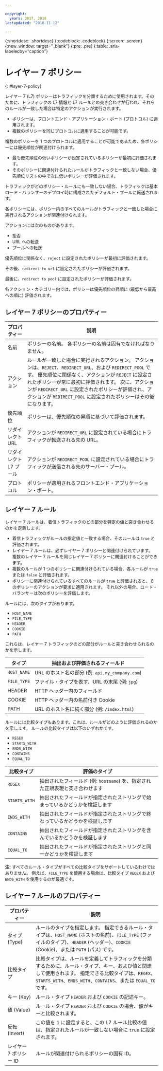 ```yaml
---

copyright:
  years: 2017, 2018
lastupdated: "2018-11-12"

---
```


{:shortdesc: .shortdesc}
{:codeblock: .codeblock}
{:screen: .screen}
{:new_window: target="_blank"}
{:pre: .pre}
{:table: .aria-labeledby="caption"}

# レイヤー 7 ポリシー
{: #layer-7-policy}

レイヤー 7 (L7) ポリシーはトラフィックを分類するために使用されます。そのために、トラフィックの L7 情報と L7 ルールとの突き合わせが行われ、それらのルールが一致した場合は特定のアクションが実行されます。 

* ポリシーは、フロントエンド・アプリケーション・ポート (プロトコル) に適用されます。 
* 複数のポリシーを同じプロトコルに適用することが可能です。

複数のポリシーを 1 つのプロトコルに適用することが可能であるため、各ポリシーには優先順位が関連付けられます。 

* 最も優先順位の低いポリシーが設定されているポリシーが最初に評価されます。 
* そのポリシーに関連付けられたルールがトラフィックと一致しない場合、優先順位リストの中で次に低いポリシーが評価されます。 

トラフィックがどのポリシー・ルールにも一致しない場合、トラフィックは基本ロード・バランサーのデプロイ時に構成されたデフォルト・プールに転送されます。

各ポリシーには、ポリシー内のすべてのルールがトラフィックと一致した場合に実行されるアクションが関連付けられます。

アクションには次のものがあります。

- 拒否 
- URL への転送
- プールへの転送 

優先順位に関係なく、`reject` に設定されたポリシーが最初に評価されます。

その後、`redirect to url` に設定されたポリシーが評価されます。

最後に、`redirect to pool` に設定されたポリシーが評価されます。

各アクション・カテゴリー内では、ポリシーは優先順位の昇順に (最低から最高への順に) 評価されます。

## レイヤー 7 ポリシーのプロパティー

プロパティー  | 説明
------------- | -------------
名前 | ポリシーの名前。 各ポリシーの名前は固有でなければなりません。
アクション | ルールが一致した場合に実行されるアクション。 アクションは、`REJECT`、`REDIRECT_URL`、および `REDIRECT_POOL` です。 優先順位に関係なく、アクションが `REJECT` に設定されたポリシーが常に最初に評価されます。 次に、アクションが `REDIRECT_URL` に設定されたポリシーが評価され、アクションが `REDIRECT_POOL` に設定されたポリシーはその後になります。
優先順位 | ポリシーは、優先順位の昇順に基づいて評価されます。 
リダイレクト URL | アクションが `REDIRECT_URL` に設定されている場合にトラフィックが転送される先の URL。
リダイレクト L7 プール | アクションが `REDIRECT_POOL` に設定されている場合にトラフィックが送信される先のサーバー・プール。
プロトコル | ポリシーが適用されるフロントエンド・アプリケーション・ポート。

## レイヤー 7 ルール
レイヤー 7 ルールは、着信トラフィックのどの部分を特定の値と突き合わせるのかを定義します。

* 着信トラフィックがルールの指定値と一致する場合、そのルールは `true` と評価されます。
* レイヤー 7 ルールは、必ずレイヤー 7 ポリシーと関連付けられています。 複数のレイヤー 7 ルールを同じレイヤー 7 ポリシーに関連付けることができます。
* 複数のルールが 1 つのポリシーに関連付けられている場合、各ルールが `true` または `false` と評価されます。 
* ポリシーに関連付けられているすべてのルールが `true` と評価されると、そのポリシーのアクションが要求に適用されます。 それ以外の場合、ロード・バランサーは次のポリシーを評価します。

ルールには、次のタイプがあります。 

* `HOST_NAME`
* `FILE_TYPE`
* `HEADER`
* `COOKIE`
* `PATH`

これらは、レイヤー 7 トラフィックのどの部分がルールと突き合わせられるのかを示します。

タイプ      |  抽出および評価されるフィールド
----------| -----------------------
`HOST_NAME` | URL のホスト名の部分 (例: `api.my_company.com`)
`FILE_TYPE` | ファイル・タイプを表す、URL の末尾 (例: `jpg`)
HEADER    | HTTP ヘッダー内のフィールド
COOKIE    | HTTP ヘッダー内の名前付き Cookie 
PATH      | URL のホスト名に続く部分 (例: `/index.html`)

ルールには比較タイプもあります。これは、ルールがどのように評価されるのかを示します。
ルールの比較タイプは以下のいずれかです。 

* `REGEX`
* `STARTS_WITH`
* `ENDS_WITH`
* `CONTAINS`
* `EQUAL_TO`

比較タイプ |  評価のタイプ
----------------|---------------------
`REGEX`           |  抽出されたフィールド (例: `hostname`) を、指定された正規表現と突き合わせます
`STARTS_WITH`     |  抽出されたフィールドが指定されたストリングで始まっているかどうかを検証します
`ENDS_WITH`       |  抽出されたフィールドが指定されたストリングで終わっているかどうかを検証します
`CONTAINS`        |  抽出されたフィールドが指定されたストリングを含んでいるかどうかを検証します
`EQUAL_TO`        |  抽出されたフィールドが指定されたストリングと同一かどうかを検証します

**注:** すべてのルール・タイプがすべての比較タイプをサポートしているわけではありません。 例えば、`FILE_TYPE` を使用する場合は、比較タイプ `REGEX` および `ENDS_WITH` を使用するのが最適です。

## レイヤー 7 ルールのプロパティー

プロパティー  | 説明
------------- | -------------
タイプ (Type) | ルールのタイプを指定します。 指定できるルール・タイプは、`HOST_NAME` (ホストの名前)、`FILE_TYPE` (ファイルのタイプ)、`HEADER` (ヘッダー)、`COOKIE` (Cookie)、または `PATH` (パス) です。
比較タイプ | 比較タイプは、ルールを定義してトラフィックを分類するために、ルール・タイプ、キー、および値と関連して使用されます。 指定できる比較タイプは、`REGEX`、`STARTS_WITH`、`ENDS_WITH`、`CONTAINS`、または `EQUAL_TO` です。
キー (Key) | ルール・タイプ `HEADER` および `COOKIE` の記述キー。 
値 (Value) |  ルール・タイプ `HEADER` および `COOKIE` の場合、値がキーと比較されます。
反転 (Invert) | この値を 1 に設定すると、この L7 ルール比較の値は、指定されたルールが一致しない場合に `true` に設定されます。
レイヤー 7 ポリシー ID | ルールが関連付けられるポリシーの固有 ID。
